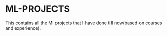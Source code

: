 # ML-PROJECTS
This contains all the Ml projects that I have done till now(based on courses and experience).
